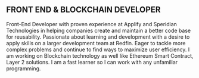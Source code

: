 ## FRONT END & BLOCKCHAIN DEVELOPER

<!--
**romanmorris/romanmorris** is a ✨ _special_ ✨ repository because its `README.md` (this file) appears on your GitHub profile.

Here are some ideas to get you started:

- 🔭 I’m currently working on ...
- 🌱 I’m currently learning ...
- 👯 I’m looking to collaborate on ...
- 🤔 I’m looking for help with ...
- 💬 Ask me about ...
- 📫 How to reach me: ...
- 😄 Pronouns: ...
- ⚡ Fun fact: ...
-->
 Front-End Developer with proven experience at Applify and Speridian Technologies in helping companies create and maintain a better code base for reusability. Passionate about learning and development with a desire to apply skills on a larger development team at Redfin. Eager to tackle more complex problems and continue to find ways to maximize user efficiency. I am working on Blockchain technology as well like Ethereum Smart Contract, Layer 2 solutions. I am a fast learner so I can work with any unfamiliar programming.



